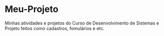 # Meu-Projeto
Minhas atividades e projetos do Curso de Desenvolvimento de Sistemas e Projeto feitos como cadastros, fomulários e etc.

